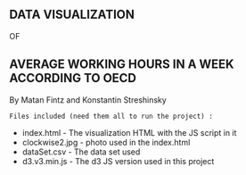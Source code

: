 ## DATA VISUALIZATION
 
OF

## AVERAGE WORKING HOURS IN A WEEK ACCORDING TO OECD

By Matan Fintz and Konstantin Streshinsky

    
    Files included (need them all to run the project) :

  - index.html  - The visualization HTML with the JS script in it
  - clockwise2.jpg - photo used in the index.html
  - dataSet.csv - The data set used
  - d3.v3.min.js - The d3 JS version used in this project 

